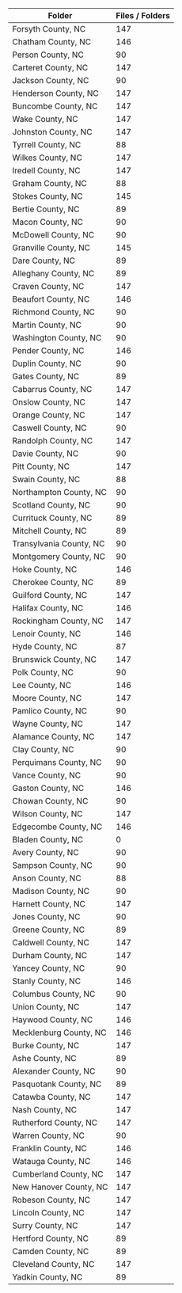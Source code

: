 | Folder                  |   Files / Folders |
|-------------------------|-------------------|
| Forsyth County, NC      |               147 |
| Chatham County, NC      |               146 |
| Person County, NC       |                90 |
| Carteret County, NC     |               147 |
| Jackson County, NC      |                90 |
| Henderson County, NC    |               147 |
| Buncombe County, NC     |               147 |
| Wake County, NC         |               147 |
| Johnston County, NC     |               147 |
| Tyrrell County, NC      |                88 |
| Wilkes County, NC       |               147 |
| Iredell County, NC      |               147 |
| Graham County, NC       |                88 |
| Stokes County, NC       |               145 |
| Bertie County, NC       |                89 |
| Macon County, NC        |                90 |
| McDowell County, NC     |                90 |
| Granville County, NC    |               145 |
| Dare County, NC         |                89 |
| Alleghany County, NC    |                89 |
| Craven County, NC       |               147 |
| Beaufort County, NC     |               146 |
| Richmond County, NC     |                90 |
| Martin County, NC       |                90 |
| Washington County, NC   |                90 |
| Pender County, NC       |               146 |
| Duplin County, NC       |                90 |
| Gates County, NC        |                89 |
| Cabarrus County, NC     |               147 |
| Onslow County, NC       |               147 |
| Orange County, NC       |               147 |
| Caswell County, NC      |                90 |
| Randolph County, NC     |               147 |
| Davie County, NC        |                90 |
| Pitt County, NC         |               147 |
| Swain County, NC        |                88 |
| Northampton County, NC  |                90 |
| Scotland County, NC     |                90 |
| Currituck County, NC    |                89 |
| Mitchell County, NC     |                89 |
| Transylvania County, NC |                90 |
| Montgomery County, NC   |                90 |
| Hoke County, NC         |               146 |
| Cherokee County, NC     |                89 |
| Guilford County, NC     |               147 |
| Halifax County, NC      |               146 |
| Rockingham County, NC   |               147 |
| Lenoir County, NC       |               146 |
| Hyde County, NC         |                87 |
| Brunswick County, NC    |               147 |
| Polk County, NC         |                90 |
| Lee County, NC          |               146 |
| Moore County, NC        |               147 |
| Pamlico County, NC      |                90 |
| Wayne County, NC        |               147 |
| Alamance County, NC     |               147 |
| Clay County, NC         |                90 |
| Perquimans County, NC   |                90 |
| Vance County, NC        |                90 |
| Gaston County, NC       |               146 |
| Chowan County, NC       |                90 |
| Wilson County, NC       |               147 |
| Edgecombe County, NC    |               146 |
| Bladen County, NC       |                 0 |
| Avery County, NC        |                90 |
| Sampson County, NC      |                90 |
| Anson County, NC        |                88 |
| Madison County, NC      |                90 |
| Harnett County, NC      |               147 |
| Jones County, NC        |                90 |
| Greene County, NC       |                89 |
| Caldwell County, NC     |               147 |
| Durham County, NC       |               147 |
| Yancey County, NC       |                90 |
| Stanly County, NC       |               146 |
| Columbus County, NC     |                90 |
| Union County, NC        |               147 |
| Haywood County, NC      |               146 |
| Mecklenburg County, NC  |               146 |
| Burke County, NC        |               147 |
| Ashe County, NC         |                89 |
| Alexander County, NC    |                90 |
| Pasquotank County, NC   |                89 |
| Catawba County, NC      |               147 |
| Nash County, NC         |               147 |
| Rutherford County, NC   |               147 |
| Warren County, NC       |                90 |
| Franklin County, NC     |               146 |
| Watauga County, NC      |               146 |
| Cumberland County, NC   |               147 |
| New Hanover County, NC  |               147 |
| Robeson County, NC      |               147 |
| Lincoln County, NC      |               147 |
| Surry County, NC        |               147 |
| Hertford County, NC     |                89 |
| Camden County, NC       |                89 |
| Cleveland County, NC    |               147 |
| Yadkin County, NC       |                89 |